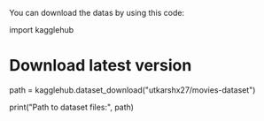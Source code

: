 You can download the datas by using this code:

import kagglehub

# Download latest version
path = kagglehub.dataset_download("utkarshx27/movies-dataset")

print("Path to dataset files:", path)